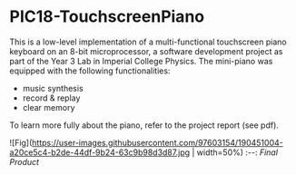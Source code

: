 # PIC18-TouchscreenPiano

This is a low-level implementation of a multi-functional touchscreen piano keyboard on an 8-bit microprocessor, a software development project as part of the Year 3 Lab in Imperial College Physics. The mini-piano was equipped with the following functionalities:
- music synthesis 
- record & replay
- clear memory

To learn more fully about the piano, refer to the project report (see pdf).

![Fig](https://user-images.githubusercontent.com/97603154/190451004-a20ce5c4-b2de-44df-9b24-63c9b98d3d87.jpg | width=50%)
:--:
*Final Product*
